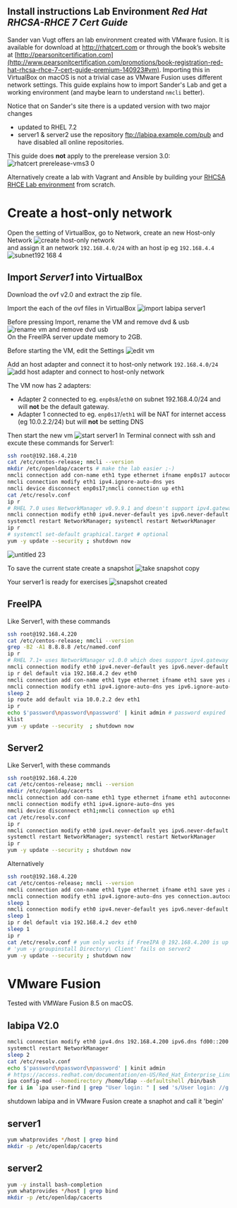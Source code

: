 ## Install instructions Lab Environment _Red Hat RHCSA-RHCE 7 Cert Guide_

Sander van Vugt offers an lab environment created with VMware fusion. It is available for download at http://rhatcert.com or through the book’s website
at [http://pearsonitcertification.com](http://www.pearsonitcertification.com/promotions/book-registration-red-hat-rhcsa-rhce-7-cert-guide-premium-140923#vm). Importing this in VirtualBox on macOS is not a trivial case as VMware Fusion uses different network settings. This guide explains how to import Sander's Lab and get a working environment (and maybe learn to understand `nmcli` better).

Notice that on Sander's site there is a updated version with two major changes
- updated to RHEL 7.2
- server1 & server2 use the repository ftp://labipa.example.com/pub and have disabled all online repositories.

This guide does **not** apply to the prerelease version 3.0: ![rhatcert prerelease-vms3 0](https://cloud.githubusercontent.com/assets/16225624/18987281/476202fc-8701-11e6-9ef0-85eb0eb21c1e.png)

Alternatively create a lab with Vagrant and Ansible by building your [RHCSA RHCE Lab environment](../../../RHCSA-RHCE-Lab-Environment/) from scratch.

# Create a host-only network
Open the setting of VirtualBox, go to Network, create an new Host-only Network ![create host-only network](https://cloud.githubusercontent.com/assets/16225624/18674769/a0e60e08-7f50-11e6-9518-a41f4e08bad6.png)
<br />and assign it an network `192.168.4.0/24` with an host ip eg `192.168.4.4` ![subnet192 168 4](https://cloud.githubusercontent.com/assets/16225624/18674930/0fe6f42a-7f51-11e6-9da0-4bd75428a341.png)

## Import _Server1_ into VirtualBox
Download the ovf v2.0 and extract the zip file.

Import the each of the ovf files in VirtualBox
![import labipa server1](https://cloud.githubusercontent.com/assets/16225624/18675014/5266025a-7f51-11e6-96db-aebb874096b7.png)


Before pressing Import, rename the VM and remove dvd & usb ![rename vm and remove dvd usb](https://cloud.githubusercontent.com/assets/16225624/18675161/cb83c7bc-7f51-11e6-8871-d0e84ae8ce4a.png)
<br/>On the FreeIPA server update memory to 2GB.

Before starting the VM, edit the Settings ![edit vm](https://cloud.githubusercontent.com/assets/16225624/18677881/9d7f3fdc-7f5a-11e6-9c87-d6e1cc06352c.png)

Add an host adapter and connect it to host-only network `192.168.4.0/24` ![add host adapter and connect to host-only network](https://cloud.githubusercontent.com/assets/16225624/18675323/4a892ca0-7f52-11e6-8783-0ec111df9d2b.png)

The VM now has 2 adapters:
- Adapter 2 connected to eg. `enp0s8`/`eth0` on subnet 192.168.4.0/24 and will **not** be the default gateway.
- Adapter 1 connected to eg. `enp0s17`/`eth1` will be NAT for internet access (eg 10.0.2.2/24) but will **not** be setting DNS

<!-- ![2 adapters](https://cloud.githubusercontent.com/assets/16225624/18675550/fd218998-7f52-11e6-90ed-e40c4724fdd4.png) -->

Then start the new vm ![start server1](https://cloud.githubusercontent.com/assets/16225624/18676011/8b31155e-7f54-11e6-86ee-d4c739acd62b.png) In Terminal connect with ssh and excute these commands for Server1:
```bash
ssh root@192.168.4.210
cat /etc/centos-release; nmcli --version
mkdir /etc/openldap/cacerts # make the lab easier ;-)
nmcli connection add con-name eth1 type ethernet ifname enp0s17 autoconnect yes save yes
nmcli connection modify eth1 ipv4.ignore-auto-dns yes
nmcli device disconnect enp0s17;nmcli connection up eth1
cat /etc/resolv.conf
ip r
# RHEL 7.0 uses NetworkManager v0.9.9.1 and doesn't support ipv4.gateway, therefor use ipv4.addresses without 'gw'
nmcli connection modify eth0 ipv4.never-default yes ipv6.never-default yes ipv4.addresses "192.168.4.210/24"
systemctl restart NetworkManager; systemctl restart NetworkManager
ip r
# systemctl set-default graphical.target # optional
yum -y update --security ; shutdown now
```
![untitled 23](https://cloud.githubusercontent.com/assets/16225624/18674509/c3c944ea-7f4f-11e6-9a2b-967423186654.png)

To save the current state create a snapshot ![take snapshot copy](https://cloud.githubusercontent.com/assets/16225624/18677143/213924d0-7f58-11e6-9eb1-f9f164a6b16c.png)
<!-- ![take snapshot](https://cloud.githubusercontent.com/assets/16225624/18676516/25bcaac4-7f56-11e6-9ef8-ed19e4b13a61.png) -->

Your server1 is ready for exercises ![snapshot created](https://cloud.githubusercontent.com/assets/16225624/18674637/292f860a-7f50-11e6-9325-848844b7b7a6.png)

## FreeIPA
Like Server1, with these commands
```bash
ssh root@192.168.4.220
cat /etc/centos-release; nmcli --version
grep -B2 -A1 8.8.8.8 /etc/named.conf
ip r
# RHEL 7.1+ uses NetworkManager v1.0.0 which does support ipv4.gateway
nmcli connection modify eth0 ipv4.never-default yes ipv6.never-default yes ipv4.gateway "" ipv4.dns 192.168.4.200
ip r del default via 192.168.4.2 dev eth0
nmcli connection add con-name eth1 type ethernet ifname eth1 save yes autoconnect no
nmcli connection modify eth1 ipv4.ignore-auto-dns yes ipv6.ignore-auto-dns yes connection.autoconnect yes
sleep 2
ip route add default via 10.0.2.2 dev eth1
ip r
echo $'password\npassword\npassword' | kinit admin # password expired
klist
yum -y update --security  ; shutdown now
```


## Server2
Like Server1, with these commands
```bash
ssh root@192.168.4.220
cat /etc/centos-release; nmcli --version
mkdir /etc/openldap/cacerts
nmcli connection add con-name eth1 type ethernet ifname eth1 autoconnect yes save yes
nmcli connection modify eth1 ipv4.ignore-auto-dns yes
nmcli device disconnect eth1;nmcli connection up eth1
cat /etc/resolv.conf
ip r
nmcli connection modify eth0 ipv4.never-default yes ipv6.never-default yes ipv4.addresses "192.168.4.220/24"
systemctl restart NetworkManager; systemctl restart NetworkManager
ip r
yum -y update --security ; shutdown now
```
Alternatively
```bash
ssh root@192.168.4.220
cat /etc/centos-release; nmcli --version
nmcli connection add con-name eth1 type ethernet ifname eth1 save yes autoconnect no
nmcli connection modify eth1 ipv4.ignore-auto-dns yes connection.autoconnect yes
sleep 1
nmcli connection modify eth0 ipv4.never-default yes ipv6.never-default yes ipv4.addresses "192.168.4.220/24"
sleep 1
ip r del default via 192.168.4.2 dev eth0
sleep 1
ip r
cat /etc/resolv.conf # yum only works if FreeIPA @ 192.168.4.200 is up and serving DNS
# 'yum -y groupinstall Directory\ Client' fails on server2
yum -y update --security ; shutdown now
```


# VMware Fusion
Tested with VMWare Fusion 8.5 on macOS.

## labipa V2.0
```bash
nmcli connection modify eth0 ipv4.dns 192.168.4.200 ipv6.dns fd00::200
systemctl restart NetworkManager
sleep 2
cat /etc/resolv.conf
echo $'password\npassword\npassword' | kinit admin
# https://access.redhat.com/documentation/en-US/Red_Hat_Enterprise_Linux/7/html/Linux_Domain_Identity_Authentication_and_Policy_Guide/Configuring_IPA_Users-Specifying_Default_User_Settings.html
ipa config-mod --homedirectory /home/ldap --defaultshell /bin/bash
for i in `ipa user-find | grep "User login: " | sed 's/User login: //g'`; do echo $'password'| kinit admin; ipa user-mod $i --homedir=/home/ldap/$i --shell=/bin/bash | grep -E "Modified|Home|Login"; echo $'password\npassword\npassword'| kinit $i ; done
```
shutdown labipa and in VMware Fusion create a snaphot and call it 'begin'

## server1
```bash
yum whatprovides */host | grep bind
mkdir -p /etc/openldap/cacerts
```

## server2
```bash
yum -y install bash-completion
yum whatprovides */host | grep bind
mkdir -p /etc/openldap/cacerts
```
